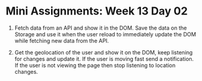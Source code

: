 # Mini Assignments: Week 13 Day 02

1. Fetch data from an API and show it in the DOM. Save the data on the Storage and use it when the user reload to immediately update the DOM while fetching new data from the API.

2. Get the geolocation of the user and show it on the DOM, keep listening for changes and update it. If the user is moving fast send a notification. If the user is not viewing the page then stop listening to location changes.
